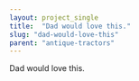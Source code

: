 ```yaml
---
layout: project_single
title:  "Dad would love this."
slug: "dad-would-love-this"
parent: "antique-tractors"
---
```

Dad would love this.